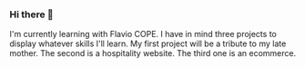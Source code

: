 ### Hi there 👋
I'm currently learning with Flavio COPE. I have in mind three projects to display whatever skills I'll learn. My first project will be a tribute to my late mother. The second is a hospitality website. The third one is an ecommerce. 
<!--
**Genewefa/genewefa** is a ✨ _special_ ✨ repository because its `README.md` (this file) appears on your GitHub profile.

Here are some ideas to get you started:

- 🔭 I’m currently working on ...
- 🌱 I’m currently learning ...
- 👯 I’m looking to collaborate on ...
- 🤔 I’m looking for help with ...
- 💬 Ask me about ...
- 📫 How to reach me: ...
- 😄 Pronouns: ...
- ⚡ Fun fact: ...
-->
